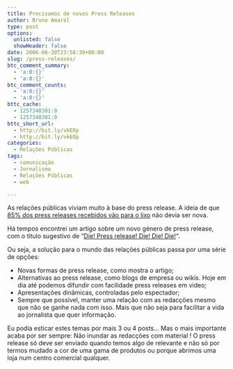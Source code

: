 ```yaml
---
title: Precisamos de novos Press Releases
author: Bruno Amaral
type: post
options:
  unlisted: false
  showHeader: false
date: 2006-06-30T23:58:39+00:00
slug: /press-releases/
btc_comment_summary:
  - 'a:0:{}'
  - 'a:0:{}'
btc_comment_counts:
  - 'a:0:{}'
  - 'a:0:{}'
bttc_cache:
  - 1257348301:0
  - 1257348301:0
bttc_short_url:
  - http://bit.ly/vkEOp
  - http://bit.ly/vkEOp
categories:
  - Relações Públicas
tags:
  - comunicação
  - Jornalismo
  - Relações Públicas
  - web

---
```

As relações públicas viviam muito à base do press release. A ideia de que [85% dos press releases recebidos vão para o lixo][1] não devia ser nova.

Há tempos encontrei um artigo sobre um novo género de press release, com o título sugestivo de &#8220;[Die! Press release! Die! Die! Die!][2]&#8220;.

Ou seja, a solução para o mundo das relações públicas passa por uma série de opções:

  * Novas formas de press release, como mostra o artigo;
  * Alternativas ao press release, como blogs de empresa ou wikis. Hoje em dia até podemos difundir com facilidade press releases em video;
  * Apresentações dinâmicas, controladas pelo espectador;
  * Sempre que possível, manter uma relação com as redacções mesmo que não se ganhe nada com isso. Mais que não seja para facilitar a vida ao jornalista que quer informação.

Eu podia esticar estes temas por mais 3 ou 4 posts&#8230; Mas o mais importante acaba por ser sempre: Não inundar as redacções com material ! O press release só deve ser enviado quando temos algo de relevante e não só por termos mudado a cor de uma gama de produtos ou porque abrimos uma loja num centro comercial qualquer.

 [1]: http://ciberjornalismo.com/pontomedia/?p=1146 "Os Press releases vão para o lixo - António Granado"
 [2]: http://www.siliconvalleywatcher.com/mt/archives/2006/02/die_press_relea.php "Tom Foremski"